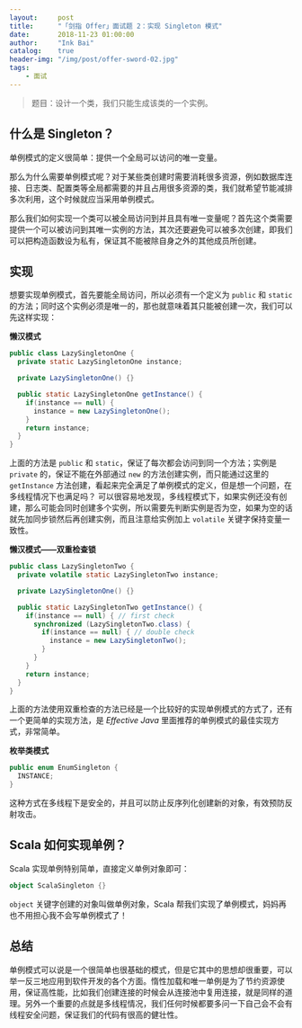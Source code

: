 ```yaml
---
layout:     post
title:      "「剑指 Offer」面试题 2：实现 Singleton 模式"
date:       2018-11-23 01:00:00
author:     "Ink Bai"
catalog:    true
header-img: "/img/post/offer-sword-02.jpg"
tags:
    - 面试
---
```


> 题目：设计一个类，我们只能生成该类的一个实例。

## 什么是 Singleton？
单例模式的定义很简单：提供一个全局可以访问的唯一变量。

那么为什么需要单例模式呢？对于某些类创建时需要消耗很多资源，例如数据库连接、日志类、配置类等全局都需要的并且占用很多资源的类，我们就希望节能减排多次利用，这个时候就应当采用单例模式。

那么我们如何实现一个类可以被全局访问到并且具有唯一变量呢？首先这个类需要提供一个可以被访问到其唯一实例的方法，其次还要避免可以被多次创建，即我们可以把构造函数设为私有，保证其不能被除自身之外的其他成员所创建。

## 实现
想要实现单例模式，首先要能全局访问，所以必须有一个定义为 `public` 和 `static` 的方法；同时这个实例必须是唯一的，那也就意味着其只能被创建一次，我们可以先这样实现：

**懒汉模式**


```java
public class LazySingletonOne {
  private static LazySingletonOne instance;

  private LazySingletonOne() {}

  public static LazySingletonOne getInstance() {
    if(instance == null) {
      instance = new LazySingletonOne();
    }
    return instance;
  }
}
```

上面的方法是 `public` 和 `static`，保证了每次都会访问到同一个方法；实例是 `private` 的，保证不能在外部通过 `new` 的方法创建实例，而只能通过这里的 `getInstance` 方法创建，看起来完全满足了单例模式的定义，但是想一个问题，在多线程情况下也满足吗？
可以很容易地发现，多线程模式下，如果实例还没有创建，那么可能会同时创建多个实例，所以需要先判断实例是否为空，如果为空的话就先加同步锁然后再创建实例，而且注意给实例加上 `volatile` 关键字保持变量一致性。

**懒汉模式——双重检查锁**

```java
public class LazySingletonTwo {
  private volatile static LazySingletonTwo instance;

  private LazySingletonOne() {}

  public static LazySingletonTwo getInstance() {
    if(instance == null) { // first check
      synchronized (LazySingletonTwo.class) {
        if(instance == null) { // double check
          instance = new LazySingletonTwo();
        }
      }
    }
    return instance;
  }
}
```

上面的方法使用双重检查的方法已经是一个比较好的实现单例模式的方式了，还有一个更简单的实现方法，是 *Effective Java* 里面推荐的单例模式的最佳实现方式，非常简单。

**枚举类模式**

```java
public enum EnumSingleton {
  INSTANCE;
}
```

这种方式在多线程下是安全的，并且可以防止反序列化创建新的对象，有效预防反射攻击。

## Scala 如何实现单例？
Scala 实现单例特别简单，直接定义单例对象即可：

```scala
object ScalaSingleton {}
```

`object` 关键字创建的对象叫做单例对象，Scala 帮我们实现了单例模式，妈妈再也不用担心我不会写单例模式了！

## 总结
单例模式可以说是一个很简单也很基础的模式，但是它其中的思想却很重要，可以举一反三地应用到软件开发的各个方面。惰性加载和唯一单例是为了节约资源使用，保证高性能，比如我们创建连接的时候会从连接池中复用连接，就是同样的道理。另外一个重要的点就是多线程情况，我们任何时候都要多问一下自己会不会有线程安全问题，保证我们的代码有很高的健壮性。
